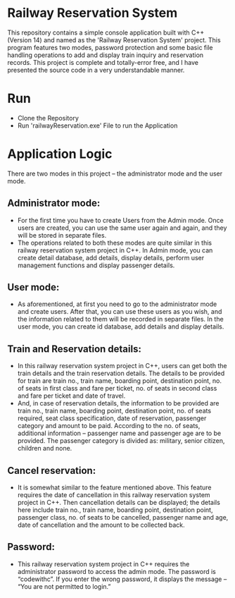 # Railway Reservation System
This repository contains a simple console application built with C++ (Version 14) and named as the 'Railway Reservation System' project.  This program features two modes, password protection and some basic file handling operations to add and display train inquiry and reservation records. This project is complete and totally-error free, and I have presented the source code in a very understandable manner.

# Run
- Clone the Repository
- Run 'railwayReservation.exe' File to run the Application

# Application Logic
There are two modes in this project – the administrator mode and the user mode. 
## Administrator mode: 
- For the first time you have to create Users from the Admin mode. Once users are created, you can use the same user again and again, and they will be stored in separate files.
- The operations related to both these modes are quite similar in this railway reservation system project in C++. In Admin mode, you can create detail database, add details, display details, perform user management functions and display passenger details.
## User mode: 
- As aforementioned, at first you need to go to the administrator mode and create users. After that, you can use these users as you wish, and the information related to them will be recorded in separate files. In the user mode, you can create id database, add details and display details.
## Train and Reservation details: 
- In this railway reservation system project in C++, users can get both the train details and the train reservation details. The details to be provided for train are train no., train name, boarding point, destination point, no. of seats in first class and fare per ticket, no. of seats in second class and fare per ticket and date of travel.
- And, in case of reservation details, the information to be provided are train no., train name, boarding point, destination point, no. of seats required, seat class specification, date of reservation, passenger category and amount to be paid. According to the no. of seats, additional information – passenger name and passenger age are to be provided. The passenger category is divided as: military, senior citizen, children and none.
## Cancel reservation: 
- It is somewhat similar to the feature mentioned above. This feature requires the date of cancellation in this railway reservation system project in C++. Then cancellation details can be displayed; the details here include train no., train name, boarding point, destination point, passenger class, no. of seats to be cancelled, passenger name and age, date of cancellation and the amount to be collected back.
## Password: 
- This railway reservation system project in C++ requires the administrator password to access the admin mode. The password is “codewithc”. If you enter the wrong password, it displays the message – “You are not permitted to login.”
